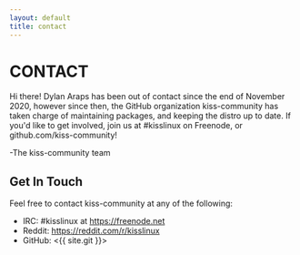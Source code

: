 ```yaml
---
layout: default
title: contact
---
```


CONTACT
=======

Hi there! Dylan Araps has been out of contact since the end of November 2020,
however since then, the GitHub organization kiss-community has taken charge of
maintaining packages, and keeping the distro up to date. If you'd like to get
involved, join us at #kisslinux on Freenode, or github.com/kiss-community!

-The kiss-community team

Get In Touch
------------

Feel free to contact kiss-community at any of the following:

*   IRC:    #kisslinux at <https://freenode.net>
*   Reddit: <https://reddit.com/r/kisslinux>
*   GitHub: <{{ site.git }}>
